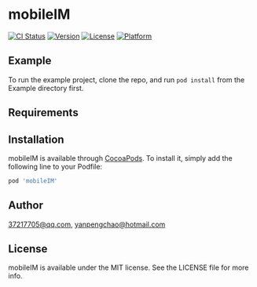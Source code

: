 # mobileIM

[![CI Status](https://img.shields.io/travis/37217705@qq.com/mobileIM.svg?style=flat)](https://travis-ci.org/37217705@qq.com/mobileIM)
[![Version](https://img.shields.io/cocoapods/v/mobileIM.svg?style=flat)](https://cocoapods.org/pods/mobileIM)
[![License](https://img.shields.io/cocoapods/l/mobileIM.svg?style=flat)](https://cocoapods.org/pods/mobileIM)
[![Platform](https://img.shields.io/cocoapods/p/mobileIM.svg?style=flat)](https://cocoapods.org/pods/mobileIM)

## Example

To run the example project, clone the repo, and run `pod install` from the Example directory first.

## Requirements

## Installation

mobileIM is available through [CocoaPods](https://cocoapods.org). To install
it, simply add the following line to your Podfile:

```ruby
pod 'mobileIM'
```

## Author

37217705@qq.com, yanpengchao@hotmail.com

## License

mobileIM is available under the MIT license. See the LICENSE file for more info.
